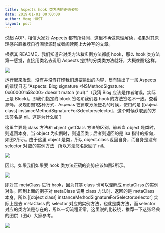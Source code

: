 ```yaml
---
title: Aspects hook 类方法的正确姿势 
date: 2019-01-01 00:00:00
author: Vong_HUST
layout: post
---
```



说起 AOP，相信大家对 Aspects 都有所耳闻，这里不再做原理解读，如果对其原理感兴趣推荐自行阅读源码或者阅读网上大神写的文章。

根据其 README，我们知道它对类方法和实例方法都能 hook，那么 hook 类方法第一感觉，直接用类名去调用 Aspects 提供的分类类方法就好，大概像图1这样。

![](https://github.com/awesome-tips/iOS-Tips/blob/master/images/2019/01/4-1.jpg?raw=true)

运行起来发现，没有并没有打印我们想要输出的内容，反而输出了一段 Aspects 的错误日志 “Aspects: Blog signature <NSMethodSignature: 0x600001a58c00> doesn't match (null).”（我猜 Blog 应该是作者笔误，实际上是 Block）。即我们指定的 block 签名和我们要 hook 的方法签名不一致。查看源码，发现用图1这种方式，Aspects 在获取方法签名的时候，使用的是 [[object class] instanceMethodSignatureForSelector:selector]，这个时候获取到的方法签名是 nil。这是为什么呢？

这里主要是 class 方法和 object_getClass 方法的区别，前者当 object 是类时，则返回本身，当 object 为实例时，则返回类；后者则返回的是 isa 指针的指向，如图2所示。由于这里 object 是类，所以 object.class 返回自身，而自身是没有 selector 对
应的实例方法，所以方法签名返回了 nil。

![](https://github.com/awesome-tips/iOS-Tips/blob/master/images/2019/01/4-2.jpg?raw=true)

因此，如果我们如果要 hook 类方法正确的姿势应该如图3所示。

![](https://github.com/awesome-tips/iOS-Tips/blob/master/images/2019/01/4-3.jpg?raw=true)

即对其 metaClass 进行 hook，因为其实 class 也可以理解成 metaClass 的实例对象。回到上面的例子对 metaClass 调用 class 方法时，返回的是 metaClass 本身，所以 [[object class] instanceMethodSignatureForSelector:selector] 实际上是去 metaClass 的 selector 对应的实例方法，也就是类方法，而 selector 对应的类方法是存在的，所以一切流程正常。这里说的比较绕，推荐一下这张经典的图供（图4）大家参考。

![](https://github.com/awesome-tips/iOS-Tips/blob/master/images/2019/01/4-4.jpg?raw=true)
